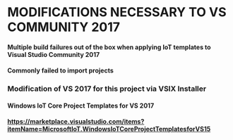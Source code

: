 # MODIFICATIONS NECESSARY TO VS COMMUNITY 2017

#### Multiple build failures out of the box when applying IoT templates to Visual Studio Community 2017
#### Commonly failed to import projects 

### Modification of VS 2017 for this project via VSIX Installer

#### Windows IoT Core Project Templates for VS 2017
#### https://marketplace.visualstudio.com/items?itemName=MicrosoftIoT.WindowsIoTCoreProjectTemplatesforVS15
